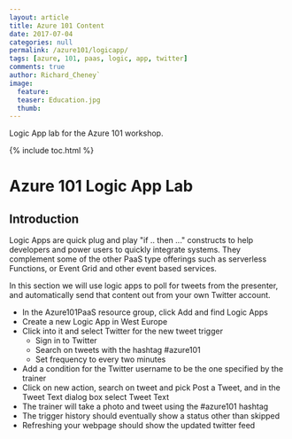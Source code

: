 ```yaml
---
layout: article
title: Azure 101 Content
date: 2017-07-04
categories: null
permalink: /azure101/logicapp/
tags: [azure, 101, paas, logic, app, twitter]
comments: true
author: Richard_Cheney`
image:
  feature: 
  teaser: Education.jpg
  thumb: 
---
```

Logic App lab for the Azure 101 workshop.

{% include toc.html %}

# Azure 101 Logic App Lab

## Introduction

Logic Apps are quick plug and play "if .. then ..." constructs to help developers and power users to quickly integrate systems.  They complement some of the other PaaS type offerings such as serverless Functions, or Event Grid and other event based services.

In this section we will use logic apps to poll for tweets from the
presenter, and automatically send that content out from your own Twitter
account.

* In the Azure101PaaS resource group, click Add and find Logic Apps
* Create a new Logic App in West Europe
* Click into it and select Twitter for the new tweet trigger
  * Sign in to Twitter
  * Search on tweets with the hashtag \#azure101
  * Set frequency to every two minutes
* Add a condition for the Twitter username to be the one specified by the trainer
* Click on new action, search on tweet and pick Post a Tweet, and in the Tweet Text dialog box select Tweet Text
* The trainer will take a photo and tweet using the \#azure101 hashtag
* The trigger history should eventually show a status other than skipped
* Refreshing your webpage should show the updated twitter feed
